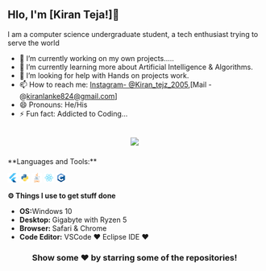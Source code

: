 ## Hlo, I'm [Kiran Teja!]👋
I am a computer science undergraduate student, a tech enthusiast trying to serve the world

- 🔭 I’m currently working on my own projects.....
- 🌱 I’m currently learning more about Artificial Intelligence & Algorithms.
- 🤔 I’m looking for help with Hands on projects work.
- 📫 How to reach me: [Instagram- @Kiran_tejz_2005](https://instagram.com/kiran_tejz_2005),[Mail - @kiranlanke824@gmail.com]
- 😄 Pronouns: He/His  
- ⚡ Fun fact: Addicted to Coding...
 <h2 align="center"><img src="https://user-images.githubusercontent.com/39955420/147578199-56632b69-b3e8-4d9f-97e2-f046a1c2cba0.gif"></h2>
**Languages and Tools:**  

<code><img height="20" src="https://raw.githubusercontent.com/github/explore/80688e429a7d4ef2fca1e82350fe8e3517d3494d/topics/flutter/flutter.png"></code>
<code><img height="20" src="https://raw.githubusercontent.com/github/explore/80688e429a7d4ef2fca1e82350fe8e3517d3494d/topics/python/python.png"></code>
<code><img height="20" src="https://raw.githubusercontent.com/github/explore/80688e429a7d4ef2fca1e82350fe8e3517d3494d/topics/java/java.png"></code>
<code><img height="20" src="https://raw.githubusercontent.com/github/explore/80688e429a7d4ef2fca1e82350fe8e3517d3494d/topics/react/react.png"></code>
<code><img height="20" src="https://raw.githubusercontent.com/github/explore/80688e429a7d4ef2fca1e82350fe8e3517d3494d/topics/c/c.png"></code>


  <b>⚙️ Things I use to get stuff done</b></summary>
  	<ul>
  	    <li><b>OS:</b>Windows 10</li>
	    <li><b>Desktop: </b> Gigabyte with Ryzen 5</li>
  	    <li><b>Browser: </b> Safari & Chrome</li>
	    <li><b>Code Editor:</b> VSCode ❤ Eclipse IDE ❤ </li>
	</ul>	

<div align="center">

### Show some ❤️ by starring some of the repositories!

</div>
